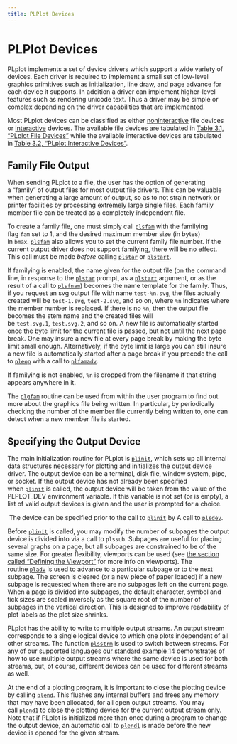 ```yaml
---
title: PLPlot Devices
---
```


# PLPlot Devices

PLplot implements a set of device drivers which support a wide variety of devices. Each driver is required to implement a small set of low-level graphics primitives such as initialization, line draw, and page advance for each device it supports. In addition a driver can implement higher-level features such as rendering unicode text. Thus a driver may be simple or complex depending on the driver capabilities that are implemented.

Most PLplot devices can be classified as either [noninteractive](http://plplot.sourceforge.net/docbook-manual/plplot-html-5.15.0/features.html#features-noninteractive "Output File Formats") file devices or [interactive](http://plplot.sourceforge.net/docbook-manual/plplot-html-5.15.0/features.html#features-interactive "Interactive Platforms") devices. The available file devices are tabulated in [Table 3.1, “PLplot File Devices”](http://plplot.sourceforge.net/docbook-manual/plplot-html-5.15.0/devices.html#tab_dev1 "Table 3.1. PLplot File Devices") while the available interactive devices are tabulated in [Table 3.2, “PLplot Interactive Devices”](http://plplot.sourceforge.net/docbook-manual/plplot-html-5.15.0/devices.html#tab_dev2 "Table 3.2. PLplot Interactive Devices").

## Family File Output

When sending PLplot to a file, the user has the option of generating a “family” of output files for most output file drivers. This can be valuable when generating a large amount of output, so as to not strain network or printer facilities by processing extremely large single files. Each family member file can be treated as a completely independent file.

To create a family file, one must simply call [`plsfam`](http://plplot.sourceforge.net/docbook-manual/plplot-html-5.15.0/plsfam.html "plsfam: Set family file parameters") with the familying flag `fam` set to 1, and the desired maximum member size (in bytes) in `bmax`. [`plsfam`](http://plplot.sourceforge.net/docbook-manual/plplot-html-5.15.0/plsfam.html "plsfam: Set family file parameters") also allows you to set the current family file number. If the current output driver does not support familying, there will be no effect. This call must be made _before_ calling [`plstar`](http://plplot.sourceforge.net/docbook-manual/plplot-html-5.15.0/plstar.html "plstar: Initialization") or [`plstart`](http://plplot.sourceforge.net/docbook-manual/plplot-html-5.15.0/plstart.html "plstart: Initialization").

If familying is enabled, the name given for the output file (on the command line, in response to the [`plstar`](http://plplot.sourceforge.net/docbook-manual/plplot-html-5.15.0/plstar.html "plstar: Initialization") prompt, as a [`plstart`](http://plplot.sourceforge.net/docbook-manual/plplot-html-5.15.0/plstart.html "plstart: Initialization") argument, or as the result of a call to [`plsfnam`](http://plplot.sourceforge.net/docbook-manual/plplot-html-5.15.0/plsfnam.html "plsfnam: Set output file name")) becomes the name template for the family. Thus, if you request an svg output file with name `test-%n.svg`, the files actually created will be `test-1.svg`, `test-2.svg`, and so on, where `%n` indicates where the member number is replaced. If there is no `%n`, then the output file becomes the stem name and the created files will be `test.svg.1`, `test.svg.2`, and so on. A new file is automatically started once the byte limit for the current file is passed, but not until the next page break. One may insure a new file at every page break by making the byte limit small enough. Alternatively, if the byte limit is large you can still insure a new file is automatically started after a page break if you precede the call to [`pleop`](http://plplot.sourceforge.net/docbook-manual/plplot-html-5.15.0/pleop.html "pleop: Eject current page") with a call to [`plfamadv`](http://plplot.sourceforge.net/docbook-manual/plplot-html-5.15.0/plfamadv.html "plfamadv: Advance to the next family file on the next new page").

If familying is not enabled, `%n` is dropped from the filename if that string appears anywhere in it.

The [`plgfam`](http://plplot.sourceforge.net/docbook-manual/plplot-html-5.15.0/plgfam.html "plgfam: Get family file parameters") routine can be used from within the user program to find out more about the graphics file being written. In particular, by periodically checking the number of the member file currently being written to, one can detect when a new member file is started.

## Specifying the Output Device

The main initialization routine for PLplot is [`plinit`](http://plplot.sourceforge.net/docbook-manual/plplot-html-5.15.0/plinit.html "plinit: Initialize PLplot"), which sets up all internal data structures necessary for plotting and initializes the output device driver. The output device can be a terminal, disk file, window system, pipe, or socket. If the output device has not already been specified when [`plinit`](http://plplot.sourceforge.net/docbook-manual/plplot-html-5.15.0/plinit.html "plinit: Initialize PLplot") is called, the output device will be taken from the value of the PLPLOT_DEV environment variable. If this variable is not set (or is empty), a list of valid output devices is given and the user is prompted for a choice.

 The device can be specified prior to the call to [`plinit`](http://plplot.sourceforge.net/docbook-manual/plplot-html-5.15.0/plinit.html "plinit: Initialize PLplot") by A call to [`plsdev`](http://plplot.sourceforge.net/docbook-manual/plplot-html-5.15.0/plsdev.html "plsdev: Set the device (keyword) name").

Before [`plinit`](http://plplot.sourceforge.net/docbook-manual/plplot-html-5.15.0/plinit.html "plinit: Initialize PLplot") is called, you may modify the number of subpages the output device is divided into via a call to `plssub`. Subpages are useful for placing several graphs on a page, but all subpages are constrained to be of the same size. For greater flexibility, viewports can be used (see [the section called “Defining the Viewport”](http://plplot.sourceforge.net/docbook-manual/plplot-html-5.15.0/viewport_window.html#viewports "Defining the Viewport") for more info on viewports). The routine [`pladv`](http://plplot.sourceforge.net/docbook-manual/plplot-html-5.15.0/pladv.html "pladv: Advance the (sub-)page") is used to advance to a particular subpage or to the next subpage. The screen is cleared (or a new piece of paper loaded) if a new subpage is requested when there are no subpages left on the current page. When a page is divided into subpages, the default character, symbol and tick sizes are scaled inversely as the square root of the number of subpages in the vertical direction. This is designed to improve readability of plot labels as the plot size shrinks.

PLplot has the ability to write to multiple output streams. An output stream corresponds to a single logical device to which one plots independent of all other streams. The function [`plsstrm`](http://plplot.sourceforge.net/docbook-manual/plplot-html-5.15.0/plsstrm.html "plsstrm: Set current output stream") is used to switch between streams. For any of our supported languages [our standard example 14](http://plplot.org/examples.php?demo=14) demonstrates of how to use multiple output streams where the same device is used for both streams, but, of course, different devices can be used for different streams as well.

At the end of a plotting program, it is important to close the plotting device by calling [`plend`](http://plplot.sourceforge.net/docbook-manual/plplot-html-5.15.0/plend.html "plend: End plotting session"). This flushes any internal buffers and frees any memory that may have been allocated, for all open output streams. You may call [`plend1`](http://plplot.sourceforge.net/docbook-manual/plplot-html-5.15.0/plend1.html "plend1: End plotting session for current stream") to close the plotting device for the current output stream only. Note that if PLplot is initialized more than once during a program to change the output device, an automatic call to [`plend1`](http://plplot.sourceforge.net/docbook-manual/plplot-html-5.15.0/plend1.html "plend1: End plotting session for current stream") is made before the new device is opened for the given stream.
